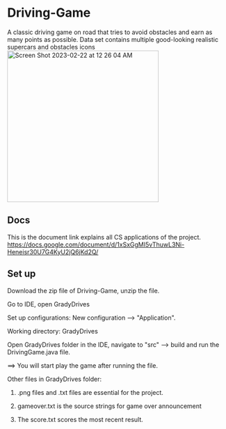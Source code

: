 # Driving-Game
A classic driving game on road that tries to avoid obstacles and earn as many points as possible.
Data set contains multiple good-looking realistic supercars and obstacles icons
<img width="348" alt="Screen Shot 2023-02-22 at 12 26 04 AM" src="https://user-images.githubusercontent.com/102542221/220564010-3aa604e7-b4fe-4ede-9bc3-b81862ca834a.png">

## Docs
This is the document link explains all CS applications of the project.
https://docs.google.com/document/d/1xSxGgMI5vThuwL3Ni-Heneisr30U7G4KyU2jQ6jKd2Q/

## Set up

Download the zip file of Driving-Game, unzip the file.

Go to IDE, open GradyDrives

Set up configurations: New configuration --> "Application". 

Working directory: GradyDrives

Open GradyDrives folder in the IDE, navigate to "src" --> build and run the DrivingGame.java file.

==> You will start play the game after running the file.


Other files in GradyDrives folder:

1. .png files and .txt files are essential for the project.

2. gameover.txt is the source strings for game over announcement

3. The score.txt scores the most recent result.


